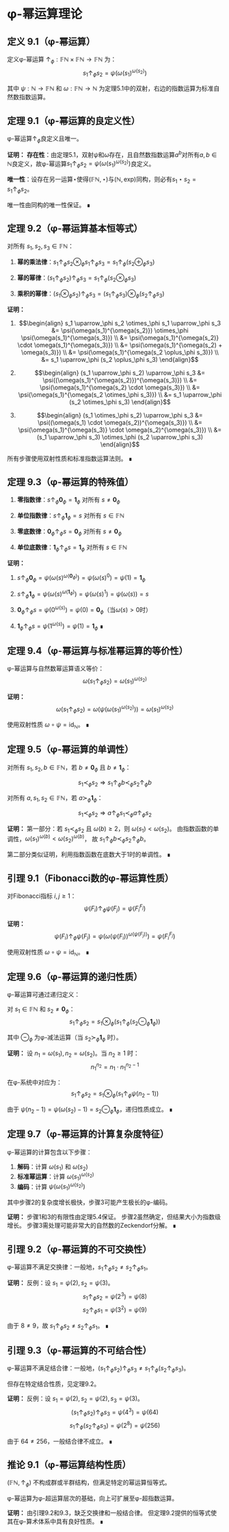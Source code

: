 # φ-幂运算理论

## 定义 9.1（φ-幂运算）
定义φ-幂运算 $\uparrow_\phi: \mathbb{F}\mathbb{N} \times \mathbb{F}\mathbb{N} \to \mathbb{F}\mathbb{N}$ 为：
$$s_1 \uparrow_\phi s_2 = \psi(\omega(s_1)^{\omega(s_2)})$$

其中 $\psi: \mathbb{N} \to \mathbb{F}\mathbb{N}$ 和 $\omega: \mathbb{F}\mathbb{N} \to \mathbb{N}$ 为定理5.1中的双射，右边的指数运算为标准自然数指数运算。

## 定理 9.1（φ-幂运算的良定义性）
φ-幂运算$\uparrow_\phi$良定义且唯一。

**证明：**
**存在性**：由定理5.1，双射$\psi$和$\omega$存在，且自然数指数运算$a^b$对所有$a,b \in \mathbb{N}$良定义，故φ-幂运算$s_1 \uparrow_\phi s_2 = \psi(\omega(s_1)^{\omega(s_2)})$良定义。

**唯一性**：设存在另一运算$\star$使得$(\mathbb{F}\mathbb{N}, \star)$与$(\mathbb{N}, \text{exp})$同构，则必有$s_1 \star s_2 = s_1 \uparrow_\phi s_2$。

唯一性由同构的唯一性保证。 ∎

## 定理 9.2（φ-幂运算基本恒等式）
对所有 $s_1, s_2, s_3 \in \mathbb{F}\mathbb{N}$：

1. **幂的乘法律**：$s_1 \uparrow_\phi s_2 \otimes_\phi s_1 \uparrow_\phi s_3 = s_1 \uparrow_\phi (s_2 \oplus_\phi s_3)$

2. **幂的幂律**：$(s_1 \uparrow_\phi s_2) \uparrow_\phi s_3 = s_1 \uparrow_\phi (s_2 \otimes_\phi s_3)$

3. **乘积的幂律**：$(s_1 \otimes_\phi s_2) \uparrow_\phi s_3 = (s_1 \uparrow_\phi s_3) \otimes_\phi (s_2 \uparrow_\phi s_3)$

**证明：**
1. $$\begin{align}
   s_1 \uparrow_\phi s_2 \otimes_\phi s_1 \uparrow_\phi s_3 &= \psi(\omega(s_1)^{\omega(s_2)}) \otimes_\phi \psi(\omega(s_1)^{\omega(s_3)}) \\
   &= \psi(\omega(s_1)^{\omega(s_2)} \cdot \omega(s_1)^{\omega(s_3)}) \\
   &= \psi(\omega(s_1)^{\omega(s_2) + \omega(s_3)}) \\
   &= \psi(\omega(s_1)^{\omega(s_2 \oplus_\phi s_3)}) \\
   &= s_1 \uparrow_\phi (s_2 \oplus_\phi s_3)
   \end{align}$$

2. $$\begin{align}
   (s_1 \uparrow_\phi s_2) \uparrow_\phi s_3 &= \psi((\omega(s_1)^{\omega(s_2)})^{\omega(s_3)}) \\
   &= \psi(\omega(s_1)^{\omega(s_2) \cdot \omega(s_3)}) \\
   &= \psi(\omega(s_1)^{\omega(s_2 \otimes_\phi s_3)}) \\
   &= s_1 \uparrow_\phi (s_2 \otimes_\phi s_3)
   \end{align}$$

3. $$\begin{align}
   (s_1 \otimes_\phi s_2) \uparrow_\phi s_3 &= \psi((\omega(s_1) \cdot \omega(s_2))^{\omega(s_3)}) \\
   &= \psi(\omega(s_1)^{\omega(s_3)} \cdot \omega(s_2)^{\omega(s_3)}) \\
   &= (s_1 \uparrow_\phi s_3) \otimes_\phi (s_2 \uparrow_\phi s_3)
   \end{align}$$

所有步骤使用双射性质和标准指数运算法则。 ∎

## 定理 9.3（φ-幂运算的特殊值）
1. **零指数律**：$s \uparrow_\phi \mathbf{0}_\phi = \mathbf{1}_\phi$ 对所有 $s \neq \mathbf{0}_\phi$

2. **单位指数律**：$s \uparrow_\phi \mathbf{1}_\phi = s$ 对所有 $s \in \mathbb{F}\mathbb{N}$

3. **零底数律**：$\mathbf{0}_\phi \uparrow_\phi s = \mathbf{0}_\phi$ 对所有 $s \neq \mathbf{0}_\phi$

4. **单位底数律**：$\mathbf{1}_\phi \uparrow_\phi s = \mathbf{1}_\phi$ 对所有 $s \in \mathbb{F}\mathbb{N}$

**证明：**
1. $s \uparrow_\phi \mathbf{0}_\phi = \psi(\omega(s)^{\omega(\mathbf{0}_\phi)}) = \psi(\omega(s)^0) = \psi(1) = \mathbf{1}_\phi$

2. $s \uparrow_\phi \mathbf{1}_\phi = \psi(\omega(s)^{\omega(\mathbf{1}_\phi)}) = \psi(\omega(s)^1) = \psi(\omega(s)) = s$

3. $\mathbf{0}_\phi \uparrow_\phi s = \psi(0^{\omega(s)}) = \psi(0) = \mathbf{0}_\phi$（当$\omega(s) > 0$时）

4. $\mathbf{1}_\phi \uparrow_\phi s = \psi(1^{\omega(s)}) = \psi(1) = \mathbf{1}_\phi$ ∎

## 定理 9.4（φ-幂运算与标准幂运算的等价性）
φ-幂运算与自然数幂运算语义等价：
$$\omega(s_1 \uparrow_\phi s_2) = \omega(s_1)^{\omega(s_2)}$$

**证明：**
$$\omega(s_1 \uparrow_\phi s_2) = \omega(\psi(\omega(s_1)^{\omega(s_2)})) = \omega(s_1)^{\omega(s_2)}$$

使用双射性质 $\omega \circ \psi = \text{id}_\mathbb{N}$。 ∎

## 定理 9.5（φ-幂运算的单调性）
对所有 $s_1, s_2, b \in \mathbb{F}\mathbb{N}$，若 $b \neq \mathbf{0}_\phi$ 且 $b \neq \mathbf{1}_\phi$：

$$s_1 \prec_\phi s_2 \Rightarrow s_1 \uparrow_\phi b \prec_\phi s_2 \uparrow_\phi b$$

对所有 $a, s_1, s_2 \in \mathbb{F}\mathbb{N}$，若 $a \succ_\phi \mathbf{1}_\phi$：

$$s_1 \prec_\phi s_2 \Rightarrow a \uparrow_\phi s_1 \prec_\phi a \uparrow_\phi s_2$$

**证明：**
第一部分：若 $s_1 \prec_\phi s_2$ 且 $\omega(b) \geq 2$，则 $\omega(s_1) < \omega(s_2)$。
由指数函数的单调性，$\omega(s_1)^{\omega(b)} < \omega(s_2)^{\omega(b)}$，
故 $s_1 \uparrow_\phi b \prec_\phi s_2 \uparrow_\phi b$。

第二部分类似证明，利用指数函数在底数大于1时的单调性。 ∎

## 引理 9.1（Fibonacci数的φ-幂运算性质）
对Fibonacci指标 $i, j \geq 1$：
$$\psi(F_i) \uparrow_\phi \psi(F_j) = \psi(F_i^{F_j})$$

**证明：**
$$\psi(F_i) \uparrow_\phi \psi(F_j) = \psi(\omega(\psi(F_i))^{\omega(\psi(F_j))}) = \psi(F_i^{F_j})$$

使用双射性质 $\omega \circ \psi = \text{id}_\mathbb{N}$。 ∎

## 定理 9.6（φ-幂运算的递归性质）
φ-幂运算可通过递归定义：

对 $s_1 \in \mathbb{F}\mathbb{N}$ 和 $s_2 \neq \mathbf{0}_\phi$：
$$s_1 \uparrow_\phi s_2 = s_1 \otimes_\phi (s_1 \uparrow_\phi (s_2 \ominus_\phi \mathbf{1}_\phi))$$

其中 $\ominus_\phi$ 为φ-减法运算（当 $s_2 \succ_\phi \mathbf{1}_\phi$ 时）。

**证明：**
设 $n_1 = \omega(s_1), n_2 = \omega(s_2)$。当 $n_2 \geq 1$ 时：
$$n_1^{n_2} = n_1 \cdot n_1^{n_2-1}$$

在φ-系统中对应为：
$$s_1 \uparrow_\phi s_2 = s_1 \otimes_\phi (s_1 \uparrow_\phi \psi(n_2-1))$$

由于 $\psi(n_2-1) = \psi(\omega(s_2)-1) = s_2 \ominus_\phi \mathbf{1}_\phi$，递归性质成立。 ∎

## 定理 9.7（φ-幂运算的计算复杂度特征）
φ-幂运算的计算包含以下步骤：

1. **解码**：计算 $\omega(s_1)$ 和 $\omega(s_2)$
2. **标准幂运算**：计算 $\omega(s_1)^{\omega(s_2)}$
3. **编码**：计算 $\psi(\omega(s_1)^{\omega(s_2)})$

其中步骤2的复杂度增长极快，步骤3可能产生极长的φ-编码。

**证明：**
步骤1和3的有限性由定理5.4保证。
步骤2虽然确定，但结果大小为指数级增长。
步骤3需处理可能非常大的自然数的Zeckendorf分解。 ∎

## 引理 9.2（φ-幂运算的不可交换性）
φ-幂运算不满足交换律：一般地，$s_1 \uparrow_\phi s_2 \neq s_2 \uparrow_\phi s_1$。

**证明：**
反例：设 $s_1 = \psi(2), s_2 = \psi(3)$。
$$s_1 \uparrow_\phi s_2 = \psi(2^3) = \psi(8)$$
$$s_2 \uparrow_\phi s_1 = \psi(3^2) = \psi(9)$$

由于 $8 \neq 9$，故 $s_1 \uparrow_\phi s_2 \neq s_2 \uparrow_\phi s_1$。 ∎

## 引理 9.3（φ-幂运算的不可结合性）
φ-幂运算不满足结合律：一般地，$(s_1 \uparrow_\phi s_2) \uparrow_\phi s_3 \neq s_1 \uparrow_\phi (s_2 \uparrow_\phi s_3)$。

但存在特定结合性质，见定理9.2。

**证明：**
反例：设 $s_1 = \psi(2), s_2 = \psi(2), s_3 = \psi(3)$。
$$(s_1 \uparrow_\phi s_2) \uparrow_\phi s_3 = \psi(4^3) = \psi(64)$$
$$s_1 \uparrow_\phi (s_2 \uparrow_\phi s_3) = \psi(2^8) = \psi(256)$$

由于 $64 \neq 256$，一般结合律不成立。 ∎

## 推论 9.1（φ-幂运算结构性质）
$(\mathbb{F}\mathbb{N}, \uparrow_\phi)$ 不构成群或半群结构，但满足特定的幂运算恒等式。

φ-幂运算为φ-超运算层次的基础，向上可扩展至φ-超指数运算。

**证明：**
由引理9.2和9.3，缺乏交换律和一般结合律。
但定理9.2提供的恒等式使其在φ-算术体系中具有良好性质。 ∎
